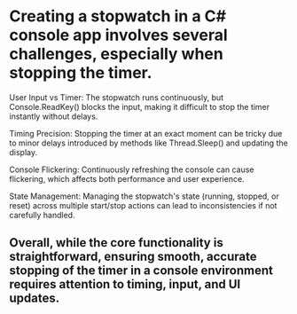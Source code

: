 # Creating a stopwatch in a C# console app involves several challenges, especially when stopping the timer.

User Input vs Timer: The stopwatch runs continuously, but Console.ReadKey() blocks the input, making it difficult to stop the timer instantly without delays.

Timing Precision: Stopping the timer at an exact moment can be tricky due to minor delays introduced by methods like Thread.Sleep() and updating the display.

Console Flickering: Continuously refreshing the console can cause flickering, which affects both performance and user experience.

State Management: Managing the stopwatch's state (running, stopped, or reset) across multiple start/stop actions can lead to inconsistencies if not carefully handled.

## Overall, while the core functionality is straightforward, ensuring smooth, accurate stopping of the timer in a console environment requires attention to timing, input, and UI updates.



